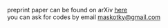 preprint paper can be found on arXiv [here](https://arxiv.org/abs/2311.05383) \
you can ask for codes by email maskotky@gmail.com 
